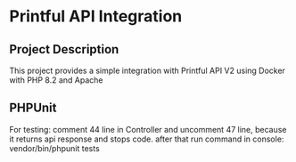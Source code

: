 # Printful API Integration

## Project Description
This project provides a simple integration with Printful API V2 using Docker with PHP 8.2 and Apache

## PHPUnit
For testing:
    comment 44 line in Controller and uncomment 47 line, because it returns api response and stops code.
    after that run command in console: vendor/bin/phpunit tests